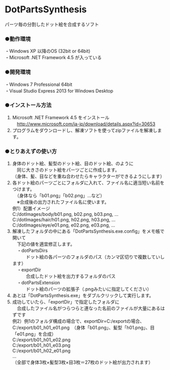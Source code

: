 DotPartsSynthesis
=================

パーツ毎の分割したドット絵を合成するソフト

### ●動作環境  
・Windows XP 以降のOS (32bit or 64bit)  
・Microsoft .NET Framework 4.5 が入っている  

### ●開発環境  
・Windows 7 Professional 64bit  
・Visual Studio Express 2013 for Windows Desktop  

### ●インストール方法  
1. Microsoft .NET Framework 4.5 をインストール  
　http://www.microsoft.com/ja-jp/download/details.aspx?id=30653  
2. プログラムをダウンロードし、解凍ソフトを使ってzipファイルを解凍します。  

### ●とりあえずの使い方  
1. 身体のドット絵、髪型のドット絵、目のドット絵、のように  
　同じ大きさのドット絵をパーツごとに作成します。  
（身体、髪、目などを重ね合わせたらキャラクターができるようにします）  
2. 各ドット絵のパーツごとにフォルダに入れて、ファイル名に適当短い名前をつけます。  
　（身体なら「b01.png」「b02.png」…など）  
　※合成後の出力されたファイル名に使います。  
例1）配置イメージ  
C:/dotImages/body/b01.png, b02.png, b03.png, …  
C:/dotImages/hair/h01.png, h02.png, h03.png, …  
C:/dotImages/eye/e01.png, e02.png, e03.png, …  
3. 解凍したフォルダの中にある「DotPartsSynthesis.exe.config」をメモ帳で開いて  
　下記の値を適宜修正します。  
　・dotPartsDirs  
　　　ドット絵の各パーツのフォルダのパス（カンマ区切りで複数していします）  
　・exportDir  
　　　合成したドット絵を出力するフォルダのパス  
　・dotPartsExtension  
　　　ドット絵のパーツの拡張子（.pngみたいに指定してください）  
4. あとは「DotPartsSynthesis.exe」をダブルクリックして実行します。  
5. 成功していたら、「exportDir」で指定したフォルダに  
　合成したファイル名がつらつらと連なった名前のファイルが大量にあるはずです  
例2）例1のフォルダ構成の場合で、exportDir=C:/exportの場合、  
C:/export/b01_h01_e01.png　（身体「b01.png」、髪型「h01.png」、目「e01.png」を合成）  
C:/export/b01_h01_e02.png  
C:/export/b01_h01_e03.png  
C:/export/b01_h02_e01.png  
…  
（全部で身体3枚×髪型3枚×目3枚＝27枚のドット絵が出力されます）  
